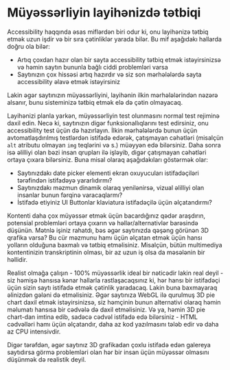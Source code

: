 # Müyəssərliyin layihənizdə tətbiqi

Accessibility haqqında əsas miflərdən biri odur ki, onu layihənizə tətbiq etmək uzun işdir və bir sıra çətinliklər yarada bilər.
Bu mif aşağıdakı hallarda doğru ola bilər:

- Artıq çoxdan hazır olan bir sayta accessibility tətbiq etmək istəyirsinizsə və həmin saytın bununla bağlı ciddi problemləri varsa
- Saytınızın çox hissəsi artıq hazırdır və siz son mərhələlərdə sayta accessibility əlavə etmək istəyirsiniz

Lakin əgər saytınızın müyəssərliyini, layihənin ilkin mərhələlərindən nəzərə alsanır, bunu sisteminizə tətbiq etmək elə də çətin olmayacaq.

Layihənizi planla yarkən, müyəssərliyin test olunmasını normal test rejiminə daxil edin. Necə ki, saytınızın digər funksionallıqlarını test edirsiniz, onu accessibility test üçün də hazırlayın. İlkin mərhələlərdə bunun üçün avtomatlaşdırılmış testlərdən istifadə edərək, çatışmayan cəhətləri (misalçün `alt` atributu olmayan `img` teqlərini və s.) müəyyən edə bilərsiniz. Daha sonra isə əlilliyi olan bəzi insan qrupları ilə işləyib, digər çatışmayan cəhətləri ortaya çıxara bilərsiniz. Buna misal olaraq aşağıdakıları göstərmək olar:

- Saytınızdakı date picker elementi ekran oxuyucuları istifadəçiləri tərəfindən istifadəyə yararlıdırmı?
- Saytınızdakı məzmun dinamik olaraq yenilənirsə, vizual əlilliyi olan insanlar bunun fərqinə varacaqlarmı?
- İstifadə etiyiniz UI Buttonlar klaviatura istifadəçilə üçün əlçatandırmı?

Kontenti daha çox müyəssər etmək üçün bacardığınız qədər araşdırın, potensial problemləri ortaya çıxarın və həllər/alternativlər barəsində düşünün. Mətnlə işiniz rahatdı, bəs əgər saytınızda qəşəng görünən 3D qrafika varsa?
Bu cür məzmunu hamı üçün əlçatan etmək üçün hansı yolların olduğuna baxmalı və tətbiq etməlisiniz. Misalçün, bütün multimediya kontentinizin transkriptinin olması, bir az uzun iş olsa da məsələnin bir həllidir.

Realist olmağa çalışın - 100% müyəssərlik ideal bir nəticədir lakin real deyil - siz həmişə hansısa kənar hallarla rastlaşacaqsınız ki, hər hansı bir istifadəçi üçün sizin saytı istifadə etmək çətinlik yaradacaq. Lakin buna baxmayaraq əlinizdən gələni də etməlisiniz. Əgər saytınıza WebGL ilə qurulmuş 3D pie chart daxil etmək istəyirsinizsə, siz həmçinin bunun alternativi olaraq həmin məlumatı hansısa bir cədvələ də daxil etməlisiniz. Və ya, həmin 3D pie chart-dan imtina edib, sadəcə cədvəl istifadə edə bilərsiniz - HTML cədvəlləri hamı üçün əlçatandır, daha az kod yazılmasını tələb edir və daha az CPU intensivdir.

Digər tərəfdən, əgər saytınız 3D grafikadan çoxlu istifadə edən galereya saytıdırsa görmə problemləri olan hər bir insan üçün müyəssər olmasını düşünmək də realistik deyil.
